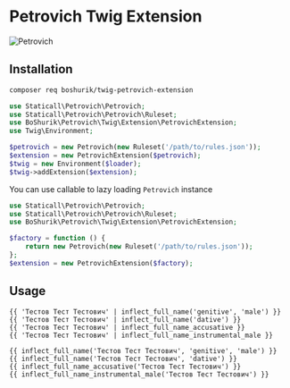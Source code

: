 # Petrovich Twig Extension

![Petrovich](https://raw.github.com/rocsci/petrovich/master/petrovich.png)

## Installation

```bash
composer req boshurik/twig-petrovich-extension
```

```php
use Staticall\Petrovich\Petrovich;
use Staticall\Petrovich\Petrovich\Ruleset;
use BoShurik\Petrovich\Twig\Extension\PetrovichExtension;
use Twig\Environment;

$petrovich = new Petrovich(new Ruleset('/path/to/rules.json'));
$extension = new PetrovichExtension($petrovich);
$twig = new Environment($loader);
$twig->addExtension($extension);
```

You can use callable to lazy loading `Petrovich` instance
```php
use Staticall\Petrovich\Petrovich;
use Staticall\Petrovich\Petrovich\Ruleset;
use BoShurik\Petrovich\Twig\Extension\PetrovichExtension;

$factory = function () {
    return new Petrovich(new Ruleset('/path/to/rules.json'));
};
$extension = new PetrovichExtension($factory);
```

## Usage

```twig
{{ 'Тестов Тест Тестович' | inflect_full_name('genitive', 'male') }}
{{ 'Тестов Тест Тестович' | inflect_full_name('dative') }}
{{ 'Тестов Тест Тестович' | inflect_full_name_accusative }}
{{ 'Тестов Тест Тестович' | inflect_full_name_instrumental_male }}

{{ inflect_full_name('Тестов Тест Тестович', 'genitive', 'male') }}
{{ inflect_full_name('Тестов Тест Тестович', 'dative') }}
{{ inflect_full_name_accusative('Тестов Тест Тестович') }}
{{ inflect_full_name_instrumental_male('Тестов Тест Тестович') }}
```